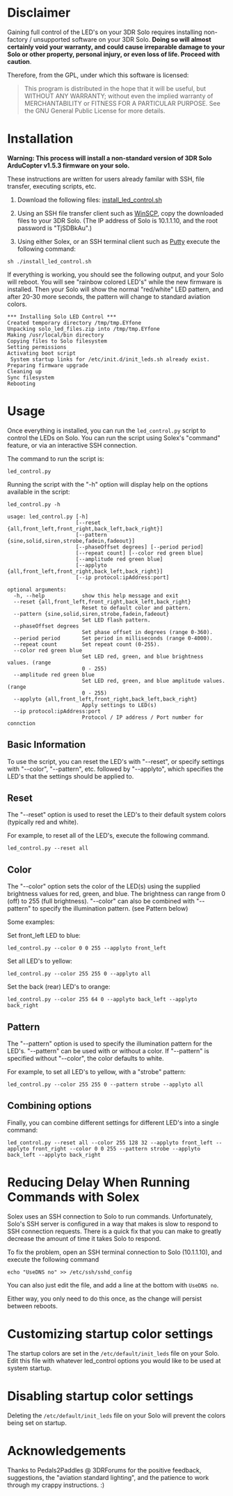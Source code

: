 # Disclaimer
Gaining full control of the LED's on your 3DR Solo requires installing non-factory / unsupported software on your 3DR Solo. **Doing so will almost certainly void your warranty, and could cause irreparable damage to your Solo or other property, personal injury, or even loss of life. Proceed with caution**.

Therefore, from the GPL, under which this software is licensed:

> This program is distributed in the hope that it will be useful, but WITHOUT ANY WARRANTY; without even the implied warranty of MERCHANTABILITY or FITNESS FOR A PARTICULAR PURPOSE. See the GNU General Public License for more details.

# Installation
**Warning: This process will install a non-standard version of 3DR Solo ArduCopter v1.5.3 firmware on your solo.**

These instructions are written for users already familar with SSH, file transfer, executing scripts, etc.

1. Download the following files:
[install_led_control.sh](https://raw.githubusercontent.com/hugheaves/solo-led-control/v0.0.3/install_led_control.sh)

2. Using an SSH file transfer client such as [WinSCP](https://winscp.net/), copy the downloaded files to your 3DR Solo. (The IP address of Solo is 10.1.1.10, and the root password is "TjSDBkAu".)

3. Using either Solex, or an SSH terminal client such as [Putty](http://www.chiark.greenend.org.uk/~sgtatham/putty/) execute the following command:

`sh ./install_led_control.sh`

If everything is working, you should see the following output, and your Solo will reboot. You will see "rainbow colored LED's" while the new firmware is installed. Then your Solo will show the normal "red/white" LED pattern, and after 20-30 more seconds, the pattern will change to standard aviation colors.

~~~~~
*** Installing Solo LED Control ***
Created temporary directory /tmp/tmp.EYfone
Unpacking solo_led_files.zip into /tmp/tmp.EYfone
Making /usr/local/bin directory
Copying files to Solo filesystem
Setting permissions
Activating boot script
 System startup links for /etc/init.d/init_leds.sh already exist.
Preparing firmware upgrade
Cleaning up
Sync filesystem
Rebooting
~~~~~


# Usage
Once everything is installed, you can run the `led_control.py` script to control the LEDs on Solo. You can run the script using Solex's "command" feature, or via an interactive SSH connection.

The command to run the script is:

`led_control.py`

Running the script with the "-h" option will display help on the options available in the script:

`led_control.py -h`

~~~~~
usage: led_control.py [-h]
                      [--reset {all,front_left,front_right,back_left,back_right}]
                      [--pattern {sine,solid,siren,strobe,fadein,fadeout}]
                      [--phaseOffset degrees] [--period period]
                      [--repeat count] [--color red green blue]
                      [--amplitude red green blue]
                      [--applyto {all,front_left,front_right,back_left,back_right}]
                      [--ip protocol:ipAddress:port]

optional arguments:
  -h, --help            show this help message and exit
  --reset {all,front_left,front_right,back_left,back_right}
                        Reset to default color and pattern.
  --pattern {sine,solid,siren,strobe,fadein,fadeout}
                        Set LED flash pattern.
  --phaseOffset degrees
                        Set phase offset in degrees (range 0-360).
  --period period       Set period in milliseconds (range 0-4000).
  --repeat count        Set repeat count (0-255).
  --color red green blue
                        Set LED red, green, and blue brightness values. (range
                        0 - 255)
  --amplitude red green blue
                        Set LED red, green, and blue amplitude values. (range
                        0 - 255)
  --applyto {all,front_left,front_right,back_left,back_right}
                        Apply settings to LED(s)
  --ip protocol:ipAddress:port
                        Protocol / IP address / Port number for connction
~~~~~

## Basic Information

To use the script, you can reset the LED's with "--reset", or specify settings with "--color", "--pattern", etc. followed by "--applyto", which specifies the LED's that the settings should be applied to.

## Reset
The "--reset" option is used to reset the LED's to their default system colors (typically red and white).

For example, to reset all of the LED's, execute the following command.

`led_control.py --reset all`

## Color
The "--color" option sets the color of the LED(s) using the supplied brightness values for red, green, and blue. The brightness can range from 0 (off) to 255 (full brightness). "--color" can also be combined with "--pattern" to specify the illumination pattern. (see Pattern below)

Some examples:

Set front_left LED to blue:

`led_control.py --color 0 0 255 --applyto front_left`

Set all LED's to yellow:

`led_control.py --color 255 255 0 --applyto all`

Set the back (rear) LED's to orange:

`led_control.py --color 255 64 0 --applyto back_left --applyto back_right`

## Pattern
The "--pattern" option is used to specify the illumination pattern for the LED's. "--pattern" can be used with or without a color. If "--pattern" is specified without "--color", the color defaults to white.

For example, to set all LED's to yellow, with a "strobe" pattern:

`led_control.py --color 255 255 0 --pattern strobe --applyto all`

## Combining options 

Finally, you can combine different settings for different LED's into a single command:

`led_control.py --reset all --color 255 128 32 --applyto front_left --applyto front_right --color 0 0 255 --pattern strobe --applyto back_left --applyto back_right`


# Reducing Delay When Running Commands with Solex
Solex uses an SSH connection to Solo to run commands. Unfortunately, Solo's SSH server is configured in a way that makes is slow to respond to SSH connection requests. There is a quick fix that you can make to greatly decrease the amount of time it takes Solo to respond.

To fix the problem, open an SSH terminal connection to Solo (10.1.1.10), and execute the following command

`echo "UseDNS no" >> /etc/ssh/sshd_config`

You can also just edit the file, and add a line at the bottom with `UseDNS no`.

Either way, you only need to do this once, as the change will persist between reboots.

# Customizing startup color settings

The startup colors are set in the `/etc/default/init_leds` file on your Solo. Edit this file with whatever led_control options you would like to be used at system startup.

# Disabling startup color settings

Deleting the `/etc/default/init_leds` file on your Solo will prevent the colors being set on startup.

# Acknowledgements

Thanks to Pedals2Paddles @ 3DRForums for the positive feedback, suggestions, the "aviation standard lighting", and the patience to work through my crappy instructions. :)




